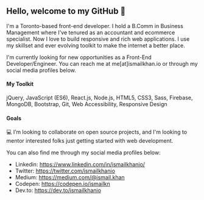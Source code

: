 ## Hello, welcome to my GitHub 🎉

I'm a Toronto-based front-end developer. I hold a B.Comm in Business Management where I've tenured as an accountant and ecommerce specialist. Now I love to build responsive and rich web applications. I use my skillset and ever evolving toolkit to make the internet a better place. 

I'm currently looking for new opportunities as a Front-End Developer/Engineer. You can reach me at me[at]ismailkhan.io or through my social media profiles below. 

#### My Toolkit
jQuery, JavaScript (ES6), React.js, Node.js, HTML5, CSS3, Sass, Firebase, MongoDB, Bootstrap, Git, Web Accessibility, Responsive Design

#### Goals
💻 I’m looking to collaborate on open source projects, and I'm looking to mentor interested folks just getting started with web development. 

You can also find me through my social media profiles below:
- Linkedin: https://www.linkedin.com/in/ismailkhanio/
- Twitter: https://twitter.com/ismailkhanio
- Medium: https://medium.com/@ismail.khan
- Codepen: https://codepen.io/ismailkn
- Dev.to: https://dev.to/ismailkhanio

